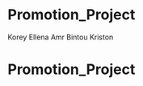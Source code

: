 # Promotion_Project

<!-- -------Team Members------- -->
Korey
Ellena
Amr
Bintou
Kriston

# Promotion_Project
